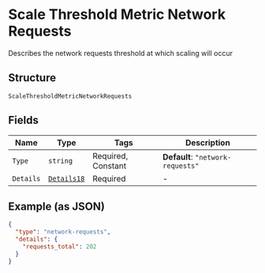 
# Scale Threshold Metric Network Requests

Describes the network requests threshold at which scaling will occur

## Structure

`ScaleThresholdMetricNetworkRequests`

## Fields

| Name | Type | Tags | Description |
|  --- | --- | --- | --- |
| `Type` | `string` | Required, Constant | **Default**: `"network-requests"` |
| `Details` | [`Details18`](../../doc/models/details-18.md) | Required | - |

## Example (as JSON)

```json
{
  "type": "network-requests",
  "details": {
    "requests_total": 202
  }
}
```

